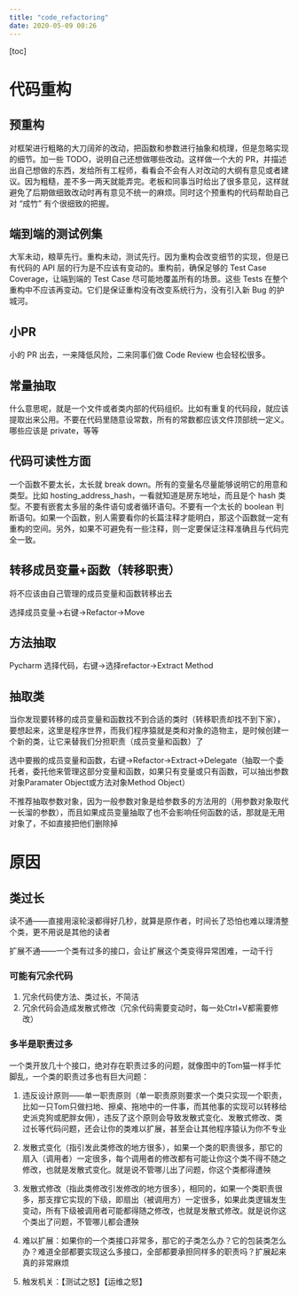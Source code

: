```yaml
---
title: "code_refactoring"
date: 2020-05-09 00:26
---
```

[toc]



# 代码重构

## 预重构

对框架进行粗略的大刀阔斧的改动，把函数和参数进行抽象和梳理，但是忽略实现的细节。加一些 TODO，说明自己还想做哪些改动。这样做一个大的 PR，并描述出自己想做的东西，发给所有工程师，看看会不会有人对改动的大纲有意见或者建议。因为粗糙，差不多一两天就能弄完。老板和同事当时给出了很多意见，这样就避免了后期做细致改动时再有意见不统一的麻烦。同时这个预重构的代码帮助自己对 “成竹” 有个很细致的把握。



## 端到端的测试例集

大军未动，粮草先行。重构未动，测试先行。因为重构会改变细节的实现，但是已有代码的 API 层的行为是不应该有变动的。重构前，确保足够的 Test Case Coverage，让端到端的 Test Case 尽可能地覆盖所有的场景。这些 Tests 在整个重构中不应该再变动。它们是保证重构没有改变系统行为，没有引入新 Bug 的护城河。



## 小PR

小的 PR 出去，一来降低风险，二来同事们做 Code Review 也会轻松很多。



## 常量抽取

什么意思呢，就是一个文件或者类内部的代码组织。比如有重复的代码段，就应该提取出来公用。不要在代码里随意设常数，所有的常数都应该文件顶部统一定义。哪些应该是 private，等等





## 代码可读性方面

一个函数不要太长，太长就 break down。所有的变量名尽量能够说明它的用意和类型。比如 hosting_address_hash，一看就知道是房东地址，而且是个 hash 类型。不要有嵌套太多层的条件语句或者循环语句。不要有一个太长的 boolean 判断语句。如果一个函数，别人需要看你的长篇注释才能明白，那这个函数就一定有重构的空间。另外，如果不可避免有一些注释，则一定要保证注释准确且与代码完全一致。





## 转移成员变量+函数（转移职责）

将不应该由自己管理的成员变量和函数转移出去

选择成员变量->右键->Refactor->Move





## 方法抽取

Pycharm 选择代码，右键->选择refactor->Extract Method



## 抽取类

当你发现要转移的成员变量和函数找不到合适的类时（转移职责却找不到下家），要想起来，这里是程序世界，而我们程序猿就是类和对象的造物主，是时候创建一个新的类，让它来替我们分担职责（成员变量和函数）了

选中要搬的成员变量和函数，右键->Refactor->Extract->Delegate（抽取一个委托者，委托他来管理这部分变量和函数，如果只有变量或只有函数，可以抽出参数对象Paramater Object或方法对象Method Object）

不推荐抽取参数对象，因为一般参数对象是给参数多的方法用的（用参数对象取代一长溜的参数），而且如果成员变量抽取了也不会影响任何函数的话，那就是无用对象了，不如直接把他们删除掉

# 原因



## 类过长

读不通——直接用滚轮滚都得好几秒，就算是原作者，时间长了恐怕也难以理清整个类，更不用说是其他的读者

扩展不通——一个类有过多的接口，会让扩展这个类变得异常困难，一动千行



### 可能有冗余代码

1. 冗余代码使方法、类过长，不简洁
2. 冗余代码会造成发散式修改（冗余代码需要变动时，每一处Ctrl+V都需要修改）



### 多半是职责过多

一个类开放几十个接口，绝对存在职责过多的问题，就像图中的Tom猫一样手忙脚乱，一个类的职责过多也有巨大问题：

1. 违反设计原则——单一职责原则（单一职责原则要求一个类只实现一个职责，比如一只Tom只做扫地、擦桌、拖地中的一件事，而其他事的实现可以转移给史派克狗或肥胖女佣），违反了这个原则会导致发散式变化、发散式修改、类过长等代码问题，还会让你的类难以扩展，甚至会让其他程序猿认为你不专业




2. 发散式变化（指引发此类修改的地方很多），如果一个类的职责很多，那它的扇入（调用者）一定很多，每个调用者的修改都有可能让你这个类不得不随之修改，也就是发散式变化。就是说不管哪儿出了问题，你这个类都得遭殃



3. 发散式修改（指此类修改引发修改的地方很多），相同的，如果一个类职责很多，那支撑它实现的下级，即扇出（被调用方）一定很多，如果此类逻辑发生变动，所有下级被调用者可能都得随之修改，也就是发散式修改。就是说你这个类出了问题，不管哪儿都会遭殃



4. 难以扩展：如果你的一个类接口非常多，那它的子类怎么办？它的包装类怎么办？难道全部都要实现这么多接口，全部都要承担同样多的职责吗？扩展起来真的非常麻烦

    

5. 触发机关：【测试之怒】【运维之怒】